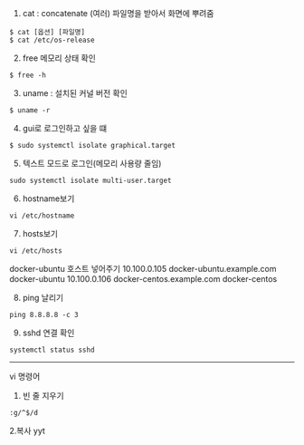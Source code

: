 1. cat : concatenate (여러) 파일명을 받아서 화면에 뿌려줌
```linux
$ cat [옵션] [파일명]
$ cat /etc/os-release
```

2. free 메모리 상태 확인

```linux
$ free -h
```

3. uname : 설치된 커널 버전 확인

```linux
$ uname -r
```

4. gui로 로그인하고 싶을 떄
```linux
$ sudo systemctl isolate graphical.target
```

5. 텍스트 모드로 로그인(메모리 사용량 줄임)

```linux
sudo systemctl isolate multi-user.target
```

6. hostname보기
```linux
vi /etc/hostname
```

7. hosts보기

```linux
vi /etc/hosts
```

docker-ubuntu 호스트 넣어주기
10.100.0.105 docker-ubuntu.example.com  docker-ubuntu
10.100.0.106 docker-centos.example.com  docker-centos


8. ping 날리기
```linux
ping 8.8.8.8 -c 3
```

9. sshd 연결 확인
```linux
systemctl status sshd
```
---
vi 명령어
1. 빈 줄 지우기
```linux
:g/^$/d
```
2.복사
yyt
